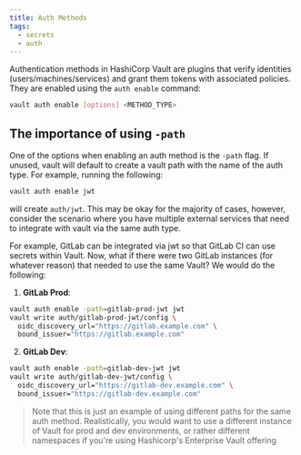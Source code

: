 ```yaml
---
title: Auth Methods
tags:
  - secrets
  - auth
---
```

Authentication methods in HashiCorp Vault are plugins that verify identities (users/machines/services) and grant them tokens with associated policies. They are enabled using the `auth enable` command:
```bash
vault auth enable [options] <METHOD_TYPE>
```
## The importance of using `-path` 
One of the options when enabling an auth method is the `-path` flag. If unused, vault will default to create a vault path with the name of the auth type. For example, running the following:
```bash
vault auth enable jwt
``` 
will create `auth/jwt`. This may be okay for the majority of cases, however, consider the scenario where you have multiple external services that need to integrate with vault via the same auth type. 

For example, GitLab can be integrated via jwt so that GitLab CI can use secrets within Vault. Now, what if there were two GitLab instances (for whatever reason) that needed to use the same Vault? We would do the following:
1. **GitLab Prod**:  
```bash
vault auth enable -path=gitlab-prod-jwt jwt
vault write auth/gitlab-prod-jwt/config \
  oidc_discovery_url="https://gitlab.example.com" \
  bound_issuer="https://gitlab.example.com"
```
2. **GitLab Dev**:  
```bash
vault auth enable -path=gitlab-dev-jwt jwt
vault write auth/gitlab-dev-jwt/config \
  oidc_discovery_url="https://gitlab-dev.example.com" \
  bound_issuer="https://gitlab-dev.example.com"
```

>Note that this is just an example of using different paths for the same auth method. Realistically, you would want to use a different instance of Vault for prod and dev environments, or rather different namespaces if you're using Hashicorp's Enterprise Vault offering 